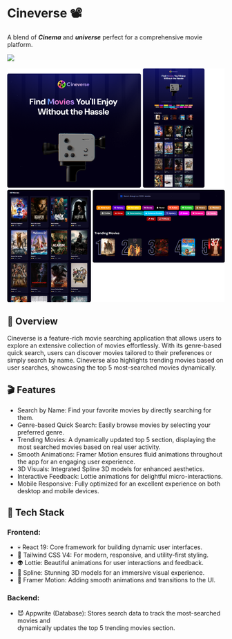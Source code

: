 # Cineverse 📽️

A blend of ***Cinema*** and ***universe*** perfect for a comprehensive movie platform.

<img src="https://go-skill-icons.vercel.app/api/icons?i=react,tailwind,appwrite,api" />

![Cineverse App Demo](./cover/cineverseBG.png)

## 🍿 Overview
Cineverse is a feature-rich movie searching application that allows users to explore an extensive collection of movies effortlessly. With its genre-based quick search, users can discover movies tailored to their preferences or simply search by name. Cineverse also highlights trending movies based on user searches, showcasing the top 5 most-searched movies dynamically.

## 🎬 Features
- Search by Name: Find your favorite movies by directly searching for them.
- Genre-based Quick Search: Easily browse movies by selecting your preferred genre.
- Trending Movies: A dynamically updated top 5 section, displaying the most searched movies based on real user activity.
- Smooth Animations: Framer Motion ensures fluid animations throughout the app for an engaging user experience.
- 3D Visuals: Integrated Spline 3D models for enhanced aesthetics.
- Interactive Feedback: Lottie animations for delightful micro-interactions.
- Mobile Responsive: Fully optimized for an excellent experience on both desktop and mobile devices.

## 🎦 Tech Stack

### Frontend:

- 💀 React 19: Core framework for building dynamic user interfaces.
- 👻 Tailwind CSS V4: For modern, responsive, and utility-first styling.
- 👽 Lottie: Beautiful animations for user interactions and feedback.
- 👾 Spline: Stunning 3D models for an immersive visual experience.
- 🤖 Framer Motion: Adding smooth animations and transitions to the UI.

### Backend:

- 😈 Appwrite (Database): Stores search data to track the most-searched movies and <br /> dynamically updates the top 5 trending movies section.